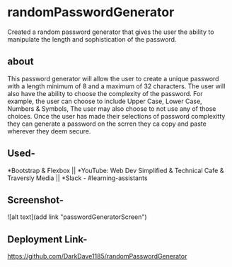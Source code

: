 # randomPasswordGenerator
Created a random password generator that gives the user the ability to manipulate the length and sophistication of the password.

## about
This password generator will allow the user to create a unique password with a length minimum of 8 and a maximum of 32 characters. The user will also have the ability to choose the complexity of the password. For example, the user can choose to include Upper Case, Lower Case, Numbers & Symbols, The user may also choose to not use any of those choices. Once the user has made their selections of password complexitty they can generate a password on the scrren they ca copy and paste wherever they deem secure.

## Used-

*Bootstrap & Flexbox || 
*YouTube: Web Dev Simplified & Technical Cafe & Traversly Media || 
*Slack - #learning-assistants

## Screenshot- 

![alt text](add link "passwordGeneratorScreen")

## Deployment Link- 
https://github.com/DarkDave1185/randomPasswordGenerator
